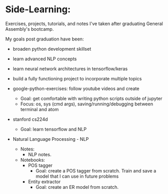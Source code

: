 # Side-Learning:
Exercises, projects, tutorials, and notes I've taken after graduating General Assembly's bootcamp.

My goals post graduation have been:
- broaden python development skillset
- learn advanced NLP concepts
- learn neural network architectures in tensorflow/keras
- build a fully functioning project to incorporate multiple topics

- google-python-exercises: follow youtube videos and create
  - Goal: get comfortable with writing python scripts outside of jupyter
  - Focus: os, sys (cmd args), saving/running/debugging between terminal and atom
- stanford cs224d
  - Goal: learn tensorflow and NLP
- Natural Language Processing - NLP
  - Notes:
    - NLP notes.
  - Notebooks:
    - POS tagger
      - Goal: create a POS tagger from scratch. Train and save a model that I can use in future problems
    - Entity extractor
      - Goal: create an ER model from scratch.
